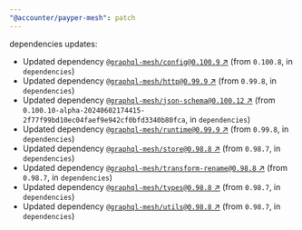 ```yaml
---
"@accounter/payper-mesh": patch
---
```

dependencies updates:
  - Updated dependency [`@graphql-mesh/config@0.100.9` ↗︎](https://www.npmjs.com/package/@graphql-mesh/config/v/0.100.9) (from `0.100.8`, in `dependencies`)
  - Updated dependency [`@graphql-mesh/http@0.99.9` ↗︎](https://www.npmjs.com/package/@graphql-mesh/http/v/0.99.9) (from `0.99.8`, in `dependencies`)
  - Updated dependency [`@graphql-mesh/json-schema@0.100.12` ↗︎](https://www.npmjs.com/package/@graphql-mesh/json-schema/v/0.100.12) (from `0.100.10-alpha-20240602174415-2f77f99bd10ec04faef9e942cf0bfd3340b80fca`, in `dependencies`)
  - Updated dependency [`@graphql-mesh/runtime@0.99.9` ↗︎](https://www.npmjs.com/package/@graphql-mesh/runtime/v/0.99.9) (from `0.99.8`, in `dependencies`)
  - Updated dependency [`@graphql-mesh/store@0.98.8` ↗︎](https://www.npmjs.com/package/@graphql-mesh/store/v/0.98.8) (from `0.98.7`, in `dependencies`)
  - Updated dependency [`@graphql-mesh/transform-rename@0.98.8` ↗︎](https://www.npmjs.com/package/@graphql-mesh/transform-rename/v/0.98.8) (from `0.98.7`, in `dependencies`)
  - Updated dependency [`@graphql-mesh/types@0.98.8` ↗︎](https://www.npmjs.com/package/@graphql-mesh/types/v/0.98.8) (from `0.98.7`, in `dependencies`)
  - Updated dependency [`@graphql-mesh/utils@0.98.8` ↗︎](https://www.npmjs.com/package/@graphql-mesh/utils/v/0.98.8) (from `0.98.7`, in `dependencies`)
